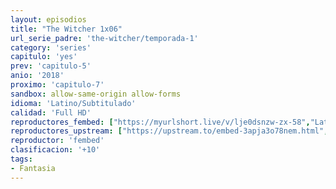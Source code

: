 ```yaml
---
layout: episodios
title: "The Witcher 1x06"
url_serie_padre: 'the-witcher/temporada-1'
category: 'series'
capitulo: 'yes'
prev: 'capitulo-5'
anio: '2018'
proximo: 'capitulo-7'
sandbox: allow-same-origin allow-forms
idioma: 'Latino/Subtitulado'
calidad: 'Full HD'
reproductores_fembed: ["https://myurlshort.live/v/lje0dsnzw-zx-58","Latino","https://animekao.xyz/v/mymelb5482k3pzw","Latino","https://jplayer.club/v/q8wm4sew5md3g3d","Latino","https://myurlshort.live/v/4de8wizjj-j6y2k","Subtitulado","https://api.cuevana3.io/stream/index.php?file=ek5lbm9xYWNrS0xYMTZLa2xNbkdvY3ZTb3BtZng4TGp6ZFpobGFMUGtPUFgzSmFhbk1XTzVkblBtS1JnbEplb21KUm5ZSlRTMGViVTBxZGdsdEhPb3RqWGFHTnJrcGFqbU1LR2gzV3l3THVvd29aaVpNR21vNXFSb0tKbmhkZlUwTXlYb1hmSDFOZkpuV1JuYTVXVHFaZVpaV1p5MHREbTJNS25xNlBIbnViSjFaeVg","Subtitulado","https://jplayer.club/v/r8126sepr31gqdd","Subtitulado"]
reproductores_upstream: ["https://upstream.to/embed-3apja3o78nem.html","Latino","https://upstream.to/embed-5c8grap21q6v.html","Subtitulado"]
reproductor: 'fembed'
clasificacion: '+10'
tags:
- Fantasia
---
```












